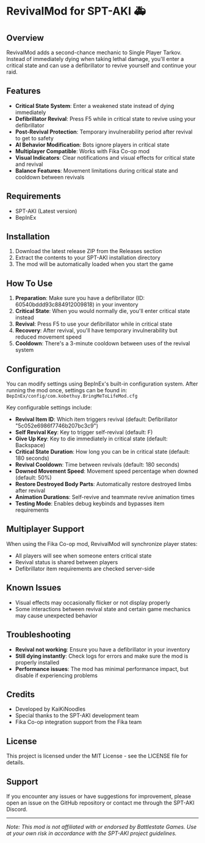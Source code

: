 # RevivalMod for SPT-AKI 🚑

## Overview
RevivalMod adds a second-chance mechanic to Single Player Tarkov. Instead of immediately dying when taking lethal damage, you'll enter a critical state and can use a defibrillator to revive yourself and continue your raid.

## Features
- **Critical State System**: Enter a weakened state instead of dying immediately
- **Defibrillator Revival**: Press F5 while in critical state to revive using your defibrillator
- **Post-Revival Protection**: Temporary invulnerability period after revival to get to safety
- **AI Behavior Modification**: Bots ignore players in critical state
- **Multiplayer Compatible**: Works with Fika Co-op mod
- **Visual Indicators**: Clear notifications and visual effects for critical state and revival
- **Balance Features**: Movement limitations during critical state and cooldown between revivals

## Requirements
- SPT-AKI (Latest version)
- BepInEx

## Installation
1. Download the latest release ZIP from the Releases section
2. Extract the contents to your SPT-AKI installation directory
3. The mod will be automatically loaded when you start the game

## How To Use
1. **Preparation**: Make sure you have a defibrillator (ID: 60540bddd93c884912009818) in your inventory
2. **Critical State**: When you would normally die, you'll enter critical state instead
3. **Revival**: Press F5 to use your defibrillator while in critical state
4. **Recovery**: After revival, you'll have temporary invulnerability but reduced movement speed
5. **Cooldown**: There's a 3-minute cooldown between uses of the revival system

## Configuration
You can modify settings using BepInEx's built-in configuration system. After running the mod once, settings can be found in:
`BepInEx/config/com.kobethuy.BringMeToLifeMod.cfg`

Key configurable settings include:
- **Revival Item ID**: Which item triggers revival (default: Defibrillator "5c052e6986f7746b207bc3c9")
- **Self Revival Key**: Key to trigger self-revival (default: F)
- **Give Up Key**: Key to die immediately in critical state (default: Backspace)
- **Critical State Duration**: How long you can be in critical state (default: 180 seconds)
- **Revival Cooldown**: Time between revivals (default: 180 seconds)
- **Downed Movement Speed**: Movement speed percentage when downed (default: 50%)
- **Restore Destroyed Body Parts**: Automatically restore destroyed limbs after revival
- **Animation Durations**: Self-revive and teammate revive animation times
- **Testing Mode**: Enables debug keybinds and bypasses item requirements

## Multiplayer Support
When using the Fika Co-op mod, RevivalMod will synchronize player states:
- All players will see when someone enters critical state
- Revival status is shared between players
- Defibrillator item requirements are checked server-side

## Known Issues
- Visual effects may occasionally flicker or not display properly
- Some interactions between revival state and certain game mechanics may cause unexpected behavior

## Troubleshooting
- **Revival not working**: Ensure you have a defibrillator in your inventory
- **Still dying instantly**: Check logs for errors and make sure the mod is properly installed
- **Performance issues**: The mod has minimal performance impact, but disable if experiencing problems

## Credits
- Developed by KaiKiNoodles
- Special thanks to the SPT-AKI development team
- Fika Co-op integration support from the Fika team

## License
This project is licensed under the MIT License - see the LICENSE file for details.

## Support
If you encounter any issues or have suggestions for improvement, please open an issue on the GitHub repository or contact me through the SPT-AKI Discord.

---

*Note: This mod is not affiliated with or endorsed by Battlestate Games. Use at your own risk in accordance with the SPT-AKI project guidelines.*